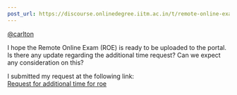 ```yaml
---
post_url: https://discourse.onlinedegree.iitm.ac.in/t/remote-online-exam-tds-jan-2025/168832/14
---
```

[@carlton](/u/carlton)

I hope the Remote Online Exam (ROE) is ready to be uploaded to the portal. Is there any update regarding the additional time request? Can we expect any consideration on this?

I submitted my request at the following link:  
[Request for additional time for roe](https://discourse.onlinedegree.iitm.ac.in/t/mock-roe-1-2-3-4-tds-jan-2025/168449/66)